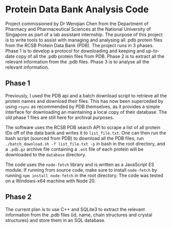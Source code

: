  # Protein Data Bank Analysis Code

 Project commissioned by Dr Wenqian Chen from the Department of Pharmacy and Pharmaceutical Sciences at the National University of Singapore as part of a lab assistant internship. The purpose of this project is to write tools to assist with managing and analysing all .pdb protein files from the RCSB Protein Data Bank (PDB). The project runs in 3 phases. Phase 1 is to develop a protocol for downloading and keeping and up-to-date copy of all the .pdb protein files from PDB. Phase 2 is to extract all the relevant information from the .pdb files. Phase 3 is to analyse all the relevant information.
 
## Phase 1

Previously, I used the PDB api and a batch download script to retrieve all the protein names and download their files. This has now been superceded by using `rsync` as recommended by PDB themselves, as it provides a simple interface for downloading an maintaining a local copy of their database. The old phase 1 files are still here for archival purposes.

 The software uses the RCSB PDB search API to scrape a list of all protein IDs off of the data bank and writes it to `list_file.txt`. One can then run the bash script (sourced from PDB) to download all the PDB files; run `./batch_download.sh -f list_file.txt -p` in bash in the root directory, and a `.pdb.gz` archive file containing a `.ent` file of each protein will be downloaded to the `database` directory.

 The code uses the `node-fetch` library and is written as a JavaScript ES module. If running from source code, make sure to install `node-fetch` by running `npm install node-fetch` in the root directory. The code was tested on a Windows-x64 machine with Node 20.

 ## Phase 2

 The current plan is to use C++ and SQLite3 to extract the relevant information from the .pdb files (id, name, chain structures and crystal structures) and store them in an SQL database.